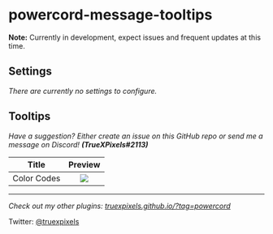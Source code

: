 # powercord-message-tooltips

**Note:** Currently in development, expect issues and frequent updates at this time.

## Settings

_There are currently no settings to configure._

## Tooltips
*Have a suggestion? Either create an issue on this GitHub repo or send me a message on Discord! **(TrueXPixels#2113)***

|    Title    |                 Preview                 |
| :---------: | :-------------------------------------: |
| Color Codes | ![](https://i.plexidev.org/eLBzauL.gif) |

---

_Check out my other plugins: [truexpixels.github.io/?tag=powercord](https://truexpixels.github.io/?tag=powercord)_

Twitter: [@truexpixels](https://twitter.com/truexpixels)
